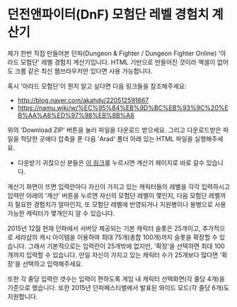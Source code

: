 # 던전앤파이터(DnF) 모험단 레벨 경험치 계산기

제가 한번 직접 만들어본 던파(Dungeon & Fighter / Dungeon Fighter Online) '아라드 모험단' 레벨 경험치 계산기입니다.
HTML 기반으로 만들어진 것이라 엑셀이 없어도 크롬 같은 최신 웹브라우저만 있다면 사용 가능합니다.

혹시 '아라드 모험단'이 뭔지 알고 싶다면 다음 링크들을 참조해주세요:

- http://blog.naver.com/akahdy/220512591867
- https://namu.wiki/w/%EC%95%84%EB%9D%BC%EB%93%9C%20%EB%AA%A8%ED%97%98%EB%8B%A8

위의 'Download ZIP' 버튼을 눌러 파일을 다운로드 받으세요.
그리고 다운로드받은 파일을 적당한 곳에다 압축을 푼 다음 'Arad' 폴더 아래 있는 HTML 파일을 실행해주세요.

- 다운받기 귀찮으신 분들은 [이 링크](http://senarin.github.io/AradCalc/dnf_advlevel.html)를 누르시면 계산기 페이지로 바로 갈수 있습니다.

계산기 화면이 뜨면 입력란마다 자신이 가지고 있는 캐릭터들의 레벨을 각각 입력하시고 입력란 아래의 '계산' 버튼을 누르면 자신의 모험단 레벨이 몇인지, 다음 모험단 레벨까지 필요한 경험치가 얼마인지, 또 모험단 레벨에 반영되거나 지원병이나 용병으로 사용 가능한 캐릭터가 몇개인지 알 수 있습니다.

2015년 12월 현재 던파에서 서버당 제공되는 기본 캐릭터 슬롯은 25개이고, 추가적으로 세라샵의 캐시 아이템을 이용하여 최대 75개(총합 100개)까지 슬롯을 확장할 수 있습니다. 그래서 기본적으로는 입력란이 25개밖에 없지만, '확장'을 선택하면 최대 100개까지 입력할 수 있습니다. 만일 자신이 가지고 있는 캐릭터 수가 25개보다 많다면 '확장'을 선택하고 입력해주세요.

또한 각 줄당 입력란 갯수는 입력이 편하도록 게임 내 캐릭터 선택화면(각 줄당 4개)을 기준으로 했습니다. 또한 2015년 던파페스티벌에서 발표된 와이드 모드(각 줄당 6개)도 지원합니다.
